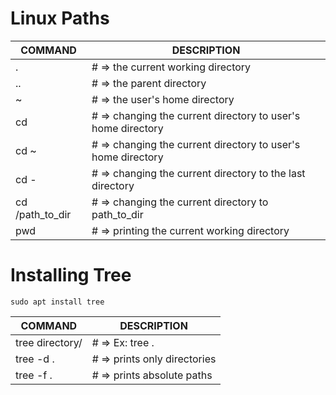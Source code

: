# Linux Paths

COMMAND | DESCRIPTION
---|---
. | # => the current working directory
.. | # => the parent directory
~ | # => the user's home directory
cd | # => changing the current directory to user's home directory
cd ~ | # => changing the current directory to user's home directory
cd - | # => changing the current directory to the last directory
cd /path_to_dir | # => changing the current directory to path_to_dir 
pwd | # => printing the current working directory

# Installing Tree

```
sudo apt install tree
```
COMMAND | DESCRIPTION
---|---
tree directory/ | # => Ex: tree .
tree -d . | # => prints only directories
tree -f . | # => prints absolute paths